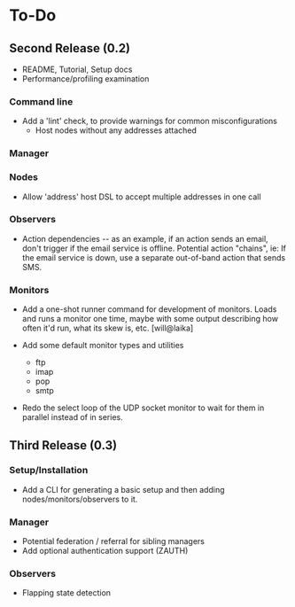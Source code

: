# To-Do

## Second Release (0.2)

* README, Tutorial, Setup docs
* Performance/profiling examination

### Command line

* Add a 'lint' check, to provide warnings for common misconfigurations
  * Host nodes without any addresses attached

### Manager


### Nodes

* Allow 'address' host DSL to accept multiple addresses in one call

### Observers

 * Action dependencies -- as an example, if an action sends an email, don't trigger if the email service is offline. Potential action "chains", ie: If the email service is down, use a separate out-of-band action that sends SMS.

### Monitors

* Add a one-shot runner command for development of monitors. Loads and runs a monitor one time, maybe with some output describing how often it'd run, what its skew is, etc. [will@laika]

* Add some default monitor types and utilities
  - ftp
  - imap
  - pop
  - smtp

* Redo the select loop of the UDP socket monitor to wait for them in parallel instead of in series.


## Third Release (0.3)

### Setup/Installation

* Add a CLI for generating a basic setup and then adding nodes/monitors/observers to it.

### Manager

* Potential federation / referral for sibling managers
* Add optional authentication support (ZAUTH)


### Observers

 * Flapping state detection

